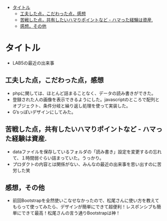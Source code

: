 - [タイトル](#タイトル)
  - [工夫した点，こだわった点，感想](#工夫した点こだわった点感想)
  - [苦戦した点，共有したいハマりポイントなど - ハマった経験は資産.](#苦戦した点共有したいハマりポイントなど---ハマった経験は資産)
  - [感想，その他](#感想その他)

# タイトル
- LAB5の最近の出来事

## 工夫した点，こだわった点，感想
- phpに関しては、ほとんど詰まることなく、データの読み書きができた。
- 登録された人の画像を表示できるようにした。javascriptのところで配列とオブジェクト、条件分岐と繰り返し処理を使って実装した。
- G’sっぽいデザインにしてみた。

## 苦戦した点，共有したいハマりポイントなど - ハマった経験は資産.

- dataファイルを保存しているフォルダの「読み書き」設定を変更するの忘れて、１時間弱ぐらい詰まっていた。うっかり。
- プロダクトの内容とは関係がない、みんなの最近の出来事を思い出すのに苦労した笑

## 感想，その他
- 前回Bootstrapを全然使いこなせなかったので、松尾さんに使い方を教えてもらって使ってみたら、デザインが簡単にできて超便利！レスポンシブも簡単にできて最高！松尾さんの言う通りBootstrapは神！
